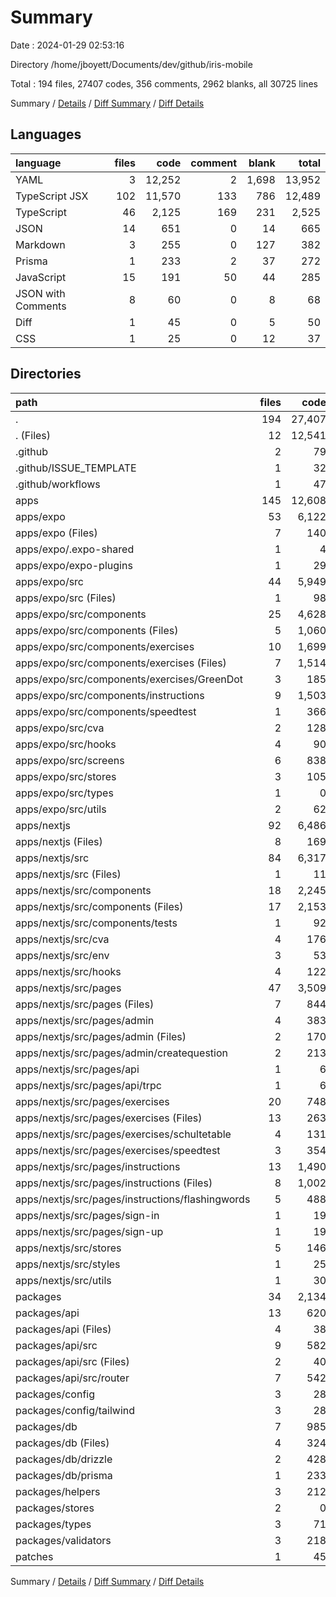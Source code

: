 # Summary

Date : 2024-01-29 02:53:16

Directory /home/jboyett/Documents/dev/github/iris-mobile

Total : 194 files,  27407 codes, 356 comments, 2962 blanks, all 30725 lines

Summary / [Details](details.md) / [Diff Summary](diff.md) / [Diff Details](diff-details.md)

## Languages
| language | files | code | comment | blank | total |
| :--- | ---: | ---: | ---: | ---: | ---: |
| YAML | 3 | 12,252 | 2 | 1,698 | 13,952 |
| TypeScript JSX | 102 | 11,570 | 133 | 786 | 12,489 |
| TypeScript | 46 | 2,125 | 169 | 231 | 2,525 |
| JSON | 14 | 651 | 0 | 14 | 665 |
| Markdown | 3 | 255 | 0 | 127 | 382 |
| Prisma | 1 | 233 | 2 | 37 | 272 |
| JavaScript | 15 | 191 | 50 | 44 | 285 |
| JSON with Comments | 8 | 60 | 0 | 8 | 68 |
| Diff | 1 | 45 | 0 | 5 | 50 |
| CSS | 1 | 25 | 0 | 12 | 37 |

## Directories
| path | files | code | comment | blank | total |
| :--- | ---: | ---: | ---: | ---: | ---: |
| . | 194 | 27,407 | 356 | 2,962 | 30,725 |
| . (Files) | 12 | 12,541 | 6 | 1,773 | 14,320 |
| .github | 2 | 79 | 2 | 26 | 107 |
| .github/ISSUE_TEMPLATE | 1 | 32 | 0 | 12 | 44 |
| .github/workflows | 1 | 47 | 2 | 14 | 63 |
| apps | 145 | 12,608 | 299 | 979 | 13,886 |
| apps/expo | 53 | 6,122 | 130 | 392 | 6,644 |
| apps/expo (Files) | 7 | 140 | 12 | 17 | 169 |
| apps/expo/.expo-shared | 1 | 4 | 0 | 1 | 5 |
| apps/expo/expo-plugins | 1 | 29 | 6 | 7 | 42 |
| apps/expo/src | 44 | 5,949 | 112 | 367 | 6,428 |
| apps/expo/src (Files) | 1 | 98 | 0 | 7 | 105 |
| apps/expo/src/components | 25 | 4,628 | 54 | 268 | 4,950 |
| apps/expo/src/components (Files) | 5 | 1,060 | 4 | 66 | 1,130 |
| apps/expo/src/components/exercises | 10 | 1,699 | 11 | 134 | 1,844 |
| apps/expo/src/components/exercises (Files) | 7 | 1,514 | 6 | 120 | 1,640 |
| apps/expo/src/components/exercises/GreenDot | 3 | 185 | 5 | 14 | 204 |
| apps/expo/src/components/instructions | 9 | 1,503 | 27 | 36 | 1,566 |
| apps/expo/src/components/speedtest | 1 | 366 | 12 | 32 | 410 |
| apps/expo/src/cva | 2 | 128 | 0 | 11 | 139 |
| apps/expo/src/hooks | 4 | 90 | 31 | 15 | 136 |
| apps/expo/src/screens | 6 | 838 | 0 | 47 | 885 |
| apps/expo/src/stores | 3 | 105 | 6 | 9 | 120 |
| apps/expo/src/types | 1 | 0 | 1 | 1 | 2 |
| apps/expo/src/utils | 2 | 62 | 20 | 9 | 91 |
| apps/nextjs | 92 | 6,486 | 169 | 587 | 7,242 |
| apps/nextjs (Files) | 8 | 169 | 13 | 51 | 233 |
| apps/nextjs/src | 84 | 6,317 | 156 | 536 | 7,009 |
| apps/nextjs/src (Files) | 1 | 11 | 9 | 3 | 23 |
| apps/nextjs/src/components | 18 | 2,245 | 15 | 181 | 2,441 |
| apps/nextjs/src/components (Files) | 17 | 2,153 | 15 | 176 | 2,344 |
| apps/nextjs/src/components/tests | 1 | 92 | 0 | 5 | 97 |
| apps/nextjs/src/cva | 4 | 176 | 0 | 18 | 194 |
| apps/nextjs/src/env | 3 | 53 | 23 | 17 | 93 |
| apps/nextjs/src/hooks | 4 | 122 | 35 | 23 | 180 |
| apps/nextjs/src/pages | 47 | 3,509 | 59 | 259 | 3,827 |
| apps/nextjs/src/pages (Files) | 7 | 844 | 1 | 37 | 882 |
| apps/nextjs/src/pages/admin | 4 | 383 | 0 | 30 | 413 |
| apps/nextjs/src/pages/admin (Files) | 2 | 170 | 0 | 14 | 184 |
| apps/nextjs/src/pages/admin/createquestion | 2 | 213 | 0 | 16 | 229 |
| apps/nextjs/src/pages/api | 1 | 6 | 12 | 5 | 23 |
| apps/nextjs/src/pages/api/trpc | 1 | 6 | 12 | 5 | 23 |
| apps/nextjs/src/pages/exercises | 20 | 748 | 7 | 76 | 831 |
| apps/nextjs/src/pages/exercises (Files) | 13 | 263 | 1 | 32 | 296 |
| apps/nextjs/src/pages/exercises/schultetable | 4 | 131 | 0 | 17 | 148 |
| apps/nextjs/src/pages/exercises/speedtest | 3 | 354 | 6 | 27 | 387 |
| apps/nextjs/src/pages/instructions | 13 | 1,490 | 39 | 105 | 1,634 |
| apps/nextjs/src/pages/instructions (Files) | 8 | 1,002 | 24 | 72 | 1,098 |
| apps/nextjs/src/pages/instructions/flashingwords | 5 | 488 | 15 | 33 | 536 |
| apps/nextjs/src/pages/sign-in | 1 | 19 | 0 | 3 | 22 |
| apps/nextjs/src/pages/sign-up | 1 | 19 | 0 | 3 | 22 |
| apps/nextjs/src/stores | 5 | 146 | 6 | 17 | 169 |
| apps/nextjs/src/styles | 1 | 25 | 0 | 12 | 37 |
| apps/nextjs/src/utils | 1 | 30 | 9 | 6 | 45 |
| packages | 34 | 2,134 | 49 | 179 | 2,362 |
| packages/api | 13 | 620 | 13 | 46 | 679 |
| packages/api (Files) | 4 | 38 | 0 | 5 | 43 |
| packages/api/src | 9 | 582 | 13 | 41 | 636 |
| packages/api/src (Files) | 2 | 40 | 12 | 9 | 61 |
| packages/api/src/router | 7 | 542 | 1 | 32 | 575 |
| packages/config | 3 | 28 | 1 | 3 | 32 |
| packages/config/tailwind | 3 | 28 | 1 | 3 | 32 |
| packages/db | 7 | 985 | 4 | 66 | 1,055 |
| packages/db (Files) | 4 | 324 | 2 | 8 | 334 |
| packages/db/drizzle | 2 | 428 | 0 | 21 | 449 |
| packages/db/prisma | 1 | 233 | 2 | 37 | 272 |
| packages/helpers | 3 | 212 | 16 | 18 | 246 |
| packages/stores | 2 | 0 | 0 | 3 | 3 |
| packages/types | 3 | 71 | 13 | 20 | 104 |
| packages/validators | 3 | 218 | 2 | 23 | 243 |
| patches | 1 | 45 | 0 | 5 | 50 |

Summary / [Details](details.md) / [Diff Summary](diff.md) / [Diff Details](diff-details.md)